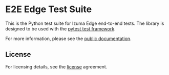 # E2E Edge Test Suite

This is the Python test suite for Izuma Edge end-to-end tests. The library is designed to be used with
the [pytest test framework](https://docs.pytest.org/en/latest/).

For more information, please see the [public documentation](https://developer.izumanetworks.com/docs/device-management-edge/latest/testing/end-to-end.html).

## License

For licensing details, see the [license](https://github.com/PelionIoT/e2e-edge-test-suite/blob/main/LICENSE) agreement.
